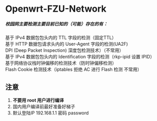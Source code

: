 # Openwrt-FZU-Network
##### 校园网主要检测主要目前已知的（可能）存在的有：<br>

基于 IPv4 数据包包头内的 TTL 字段的检测（固定TTL）<br>
基于 HTTP 数据包请求头内的 User-Agent 字段的检测(UA2F)<br>
DPI (Deep Packet Inspection) 深度包检测技术）（不常用）<br>
基于 IPv4 数据包包头内的 Identification 字段的检测（rkp-ipid 设置 IPID）<br>
基于网络协议栈时钟偏移的检测技术（防时钟偏移检测）<br>
Flash Cookie 检测技术（iptables 拒绝 AC 进行 Flash 检测 不常用）<br>

## 注意

1. **不要用 root 用户进行编译**
2. 国内用户编译前最好准备好梯子
3. 默认登陆IP 192.168.1.1 密码 password
